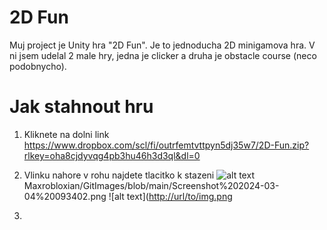 # 2D Fun

Muj project je Unity hra "2D Fun". Je to jednoducha 2D minigamova hra. V ni jsem udelal 2 male hry, jedna je clicker a druha je obstacle course (neco podobnycho).

# Jak stahnout hru
1. Kliknete na dolni link
https://www.dropbox.com/scl/fi/outrfemtvttpyn5dj35w7/2D-Fun.zip?rlkey=oha8cjdyvqg4pb3hu46h3d3ql&dl=0

2. Vlinku nahore v rohu najdete tlacitko k stazeni
![alt text](https://github.com/[Maxrobloxian]/[GitImages]/blob/[main]/Screenshot%202024-03-04%20093402.png?token=GHSAT0AAAAAACNYSNQBOL7DCIEM7SRH363IZPIDKPA)
Maxrobloxian/GitImages/blob/main/Screenshot%202024-03-04%20093402.png
![alt text]([http://url/to/img.png](https://raw.githubusercontent.com/Maxrobloxian/GitImages/main/Screenshot%202024-03-04%20093402.png?token=GHSAT0AAAAAACNYSNQBOL7DCIEM7SRH363IZPIDKPA)
4. 
